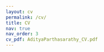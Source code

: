 ```yaml
---
layout: cv
permalink: /cv/
title: CV
nav: true
nav_order: 3
cv_pdf: AdityaParthasarathy_CV.pdf
---
```

